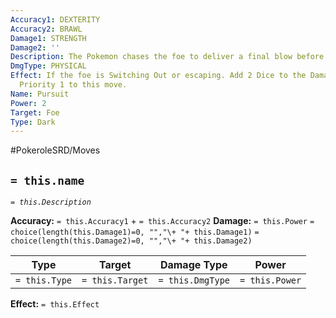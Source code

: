 ```yaml
---
Accuracy1: DEXTERITY
Accuracy2: BRAWL
Damage1: STRENGTH
Damage2: ''
Description: The Pokemon chases the foe to deliver a final blow before it escapes.
DmgType: PHYSICAL
Effect: If the foe is Switching Out or escaping. Add 2 Dice to the Damage Pool and
  Priority 1 to this move.
Name: Pursuit
Power: 2
Target: Foe
Type: Dark
---
```


#PokeroleSRD/Moves

## `= this.name` 
*`= this.Description`*

**Accuracy:** `= this.Accuracy1` + `= this.Accuracy2`
**Damage:** `= this.Power` `= choice(length(this.Damage1)=0, "","\+ "+ this.Damage1)` `= choice(length(this.Damage2)=0, "","\+ "+ this.Damage2)`

| Type          | Target          | Damage Type          | Power          |
| ------------- | --------------- | ---------------- | -------------- |
| `= this.Type` | `= this.Target` | `= this.DmgType` | `= this.Power` | 

**Effect:** `= this.Effect`